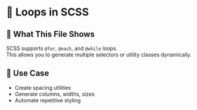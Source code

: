 # 📘 Loops in SCSS

## 🧠 What This File Shows

SCSS supports `@for`, `@each`, and `@while` loops.  
This allows you to generate multiple selectors or utility classes dynamically.

## 🧪 Use Case

- Create spacing utilities
- Generate columns, widths, sizes
- Automate repetitive styling
